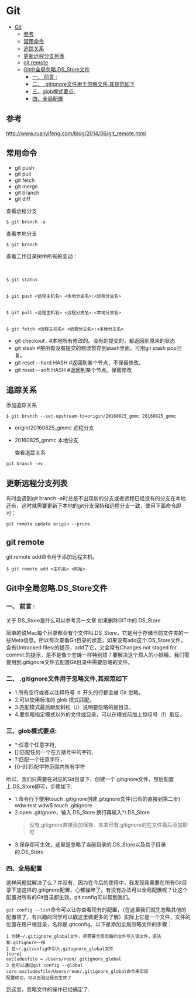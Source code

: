 # Git

<!-- TOC -->

- [Git](#git)
  - [参考](#参考)
  - [常用命令](#常用命令)
  - [追踪关系](#追踪关系)
  - [更新远程分支列表](#更新远程分支列表)
  - [git remote](#git-remote)
  - [Git中全局忽略.DS_Store文件](#git中全局忽略ds_store文件)
    - [一、 前言 :](#一-前言-)
    - [二、 .gitignore文件用于忽略文件,其规范如下](#二-gitignore文件用于忽略文件其规范如下)
    - [三、glob模式要点:](#三glob模式要点)
    - [四、全局配置](#四全局配置)

<!-- /TOC -->

## 参考

http://www.ruanyifeng.com/blog/2014/06/git_remote.html

## 常用命令
- git push
- git pull
- git fetch 
- git merge
- git branch 
- git diff

查看远程分支

```
$ git branch -a
```


查看本地分支

```
$ git branch

```



查看工作目录树中所有的变动：

　　
```
$ git status


$ git push <远程主机名> <本地分支名>:<远程分支名>


$ git pull <远程主机名> <远程分支名>:<本地分支名>


$ git fetch <远程主机名> <远程分支名>:<本地分支名>
```




- git checkout . #本地所有修改的。没有的提交的，都返回到原来的状态
- git stash #把所有没有提交的修改暂存到stash里面。可用git stash pop回复。
- git reset --hard HASH #返回到某个节点，不保留修改。
- git reset --soft HASH #返回到某个节点。保留修改

## 追踪关系


添加追踪关系


```
$ git branch --set-upstream-to=origin/20160825_gmmc 20160825_gmmc

```
- origin/20160825_gmmc  远程分支
- 20160825_gmmc         本地分支




   查看追踪关系
 
```
git branch -vv
```

## 更新远程分支列表

有时会遇到git branch -a时总是不出现新的分支或者远程已经没有的分支在本地还有，这时就需要更新下本地的git分支保持和远程分支一致，使用下面命令即可：
```
git remote update origin --prune
```

## git remote

git remote add命令用于添加远程主机。

```
$ git remote add <主机名> <网址>
```


## Git中全局忽略.DS_Store文件

### 一、 前言 :

关于.DS_Store是什么可以参考另一文章 如果删除GIT中的.DS_Store

简单的说Mac每个目录都会有个文件叫.DS_Store，它是用于存储当前文件夹的一些Meta信息。所以每次查看Git目录的状态，如果没有add这个.DS_Store文件，会有Untracked files:的提示，add了它，又会常有Changes not staged for commit:的提示，是不是像个苍蝇一样特别烦？要解决这个烦人的小妖精，我们需要用到.gitignore文件去配置Git目录中需要忽略的文件。

###  二、 .gitignore文件用于忽略文件,其规范如下

- 1.所有空行或者以注释符号 ＃ 开头的行都会被 Git 忽略。
- 2.可以使用标准的 glob 模式匹配。
- 3.匹配模式最后跟反斜杠（/）说明要忽略的是目录。
- 4.要忽略指定模式以外的文件或目录，可以在模式前加上惊叹号（!）取反。

### 三、glob模式要点:

- *:任意个任意字符,
- []:匹配任何一个在方括号中的字符,
- ?:匹配一个任意字符，
- \[0-9]:匹配字符范围内所有字符


所以，我们只需要在对应的Git目录下，创建一个.gitignore文件，然后配置上.DS_Store即可，步骤如下:
- 1.命令行下使用touch .gitignore创建.gitignore文件(已有的直接到第二步)
wdw:test wdw$ touch .gitignore
- 2.open .gitignore，输入.DS_Store 换行再输入*/.DS_Store
    > 没有.gitignore直接添加保存、本来已有.gitignore的在文件最后添加即可
- 3.保存即可生效，这里是忽略了当前目录的.DS_Store以及其子目录的.DS_Store

### 四、全局配置

这样问题就解决了么？并没有，因为在今后的使用中，我发现我需要在所有Git目录下加这样的.gitignore配置，心都操碎了。有没有办法可以全局配置呢？让这个配置对所有的Git目录都生效。git config可以帮到我们。

`git config --list`命令可以让你查看现有的配置，（在这里我们就先忽略其他的配置项了，有兴趣的同学可以戳这里做更多的了解）实际上它是一个文件，文件的位置在用户根目录，名称是.gitconfig。以下是添加全局忽略文件的步骤：

```
1 创建~/.gitignore_global文件，把需要全局忽略的文件写入该文件，语法和.gitignore一样
2 在~/.gitconfig中引入.gitignore_global文件
[core] 
excludesfile = /Users/reon/.gitignore_global 
3 也可以通过git config --global core.excludesfile/Users/reon/.gitignore_global命令来实现
配置成功，可以去验证是否生效了
```
到这里，忽略文件的操作已经搞定了.
